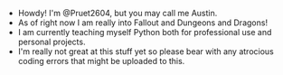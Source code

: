 - Howdy! I'm @Pruet2604, but you may call me Austin.
- As of right now I am really into Fallout and Dungeons and Dragons!
- I am currently teaching myself Python both for professional use and personal projects.
- I'm really not great at this stuff yet so please bear with any atrocious coding errors that might be uploaded to this.
